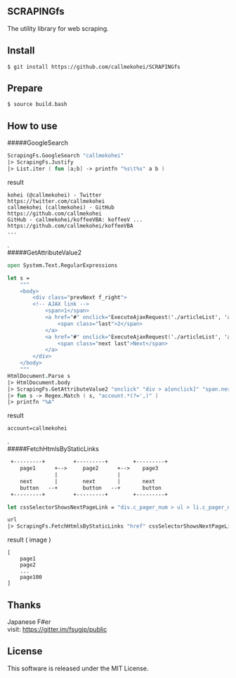 SCRAPINGfs
---
The utility library for web scraping.

Install
---
```
$ git install https://github.com/callmekohei/SCRAPINGfs
```

Prepare
---
```
$ source build.bash
```

How to use
---
#####GoogleSearch
```fsharp
ScrapingFs.GoogleSearch "callmekohei"
|> ScrapingFs.Justify
|> List.iter ( fun [a;b] -> printfn "%s\t%s" a b )
```
result
```text
kohei (@callmekohei) - Twitter              https://twitter.com/callmekohei
callmekohei (callmekohei) · GitHub          https://github.com/callmekohei
GitHub - callmekohei/koffeeVBA: koffeeV ... https://github.com/callmekohei/koffeeVBA
...
```
.  
#####GetAttributeValue2
```fsharp
open System.Text.RegularExpressions

let s =
    """
    <body>
        <div class="prevNext f_right">
        <!-- AJAX link -->
            <span>1</span>
            <a href="#" onclick="ExecuteAjaxRequest('./articleList', 'account=12345', 'DispListArticle'); return false;">
                <span class="last">2</span>
            </a>
            <a href="#" onclick="ExecuteAjaxRequest('./articleList', 'account=callmekohei', 'DispListArticle'); return false;">
                <span class="next last">Next</span>
            </a>
        </div>
    </body>
    """
HtmlDocument.Parse s
|> HtmlDocument.body
|> ScrapingFs.GetAttributeValue2 "onclick" "div > a[onclick]" "span.next.last"
|> fun s -> Regex.Match ( s, "account.*(?=',)" )
|> printfn "%A"
```
result
```
account=callmekohei
```
.  
#####FetchHtmlsByStaticLinks
```fsharp
 +---------+         +---------+        +---------+
    page1      +-->     page2      +-->    page3
               |                   |
    next       |        next       |       next
    button   --+        button   --+       button
 +---------+         +---------+        +---------+
```


```fsharp
let cssSelectorShowsNextPageLink = "div.c_pager_num > ul > li.c_pager_num-next > a"

url
|> ScrapingFs.FetchHtmlsByStaticLinks "href" cssSelectorShowsNextPageLink
```
result ( image )
```
[
    page1
    page2
    ...
    page100
]

```


Thanks
---
Japanese F#er  
visit: https://gitter.im/fsugjp/public  

License
---
This software is released under the MIT License.

